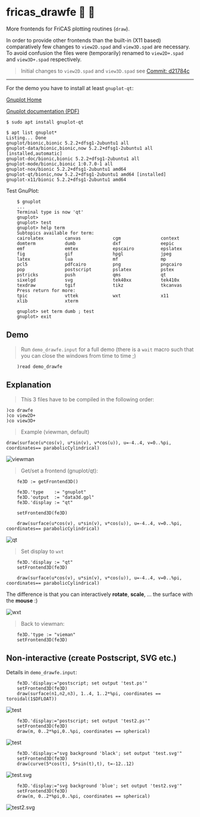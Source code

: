 # fricas_drawfe :construction: :rocket:
More frontends for FriCAS plotting routines (``draw``).

In order to provide other frontends than the built-in (X11 based) 
comparatively few changes to ``view2D.spad`` and ``view3D.spad`` are
necessary. To avoid confusion the files were (temporarily) renamed to 
``view2D+.spad`` and ``view3D+.spad`` respectively. 


> Initial changes to ``view2D.spad`` and ``view3D.spad``
> see [Commit: d21784c](https://github.com/nilqed/fricas_drawfe/commit/d21784c9c808d80c02e8c8272f2b49255cb86566)


---

For the demo you have to install at least ``gnuplot-qt``:

[Gnuplot Home](http://www.gnuplot.info/)

[Gnuplot documentation (PDF)](http://www.gnuplot.info/docs_5.4/Gnuplot_5_4.pdf)

	$ sudo apt install gnuplot-qt
	
	$ apt list gnuplot*
	Listing... Done
	gnuplot/bionic,bionic 5.2.2+dfsg1-2ubuntu1 all
	gnuplot-data/bionic,bionic,now 5.2.2+dfsg1-2ubuntu1 all [installed,automatic]
	gnuplot-doc/bionic,bionic 5.2.2+dfsg1-2ubuntu1 all
	gnuplot-mode/bionic,bionic 1:0.7.0-1 all
	gnuplot-nox/bionic 5.2.2+dfsg1-2ubuntu1 amd64
	gnuplot-qt/bionic,now 5.2.2+dfsg1-2ubuntu1 amd64 [installed]
	gnuplot-x11/bionic 5.2.2+dfsg1-2ubuntu1 amd64
	
Test GnuPlot:

        $ gnuplot
        ...
        Terminal type is now 'qt'
        gnuplot> 
        gnuplot> test
        gnuplot> help term
        Subtopics available for term:
        cairolatex        canvas            cgm               context
        domterm           dumb              dxf               eepic
        emf               emtex             epscairo          epslatex
        fig               gif               hpgl              jpeg
        latex             lua               mf                mp
        pcl5              pdfcairo          png               pngcairo
        pop               postscript        pslatex           pstex
        pstricks          push              qms               qt
        sixelgd           svg               tek40xx           tek410x
        texdraw           tgif              tikz              tkcanvas
        Press return for more: 
        tpic              vttek             wxt               x11
        xlib              xterm
	
        gnuplot> set term dumb ; test
        gnuplot> exit

	
Demo
----

> Run ``demo_drawfe.input`` for a full demo (there is a ``wait`` macro such that you can close
> the windows from time to time ;)

        )read demo_drawfe


Explanation
-----------

> This 3 files have to be compiled in the following order:

	)co drawfe
	)co view2D+
	)co view3D+


> Example (viewman, default)

	draw(surface(u*cos(v), u*sin(v), v*cos(u)), u=-4..4, v=0..%pi, coordinates== parabolicCylindrical)
	

![viewman](docs/viewman.png)


> Get/set a frontend (gnuplot/qt):

        fe3D := getFrontend3D()
        
        fe3D.'type    := "gnuplot"
        fe3D.'output  := "data3d.gpl"
        fe3D.'display := "qt"
        
        setFrontend3D(fe3D)
        
        draw(surface(u*cos(v), u*sin(v), v*cos(u)), u=-4..4, v=0..%pi, coordinates== parabolicCylindrical)

![qt](docs/qt.png)


> Set display to ``wxt``

        fe3D.'display := "qt"
        setFrontend3D(fe3D)
        
        draw(surface(u*cos(v), u*sin(v), v*cos(u)), u=-4..4, v=0..%pi, coordinates== parabolicCylindrical)

The difference is that you can interactively **rotate**, **scale**, ... the surface with the **mouse** :)

![wxt](docs/wxt.png)


> Back to viewman:

        fe3D.'type := "vieman"
        setFrontend3D(fe3D)


Non-interactive (create Postscript, SVG etc.)
---------------------------------------------

Details in ``demo_drawfe.input``:
        
        fe3D.'display:="postscript; set output 'test.ps'"
        setFrontend3D(fe3D)
        draw(surface(n1,n2,n3), 1..4, 1..2*%pi, coordinates == toroidal(1$DFLOAT)) 
	
![test](docs/test.png)

        fe3D.'display:="postscript; set output 'test2.ps'"
        setFrontend3D(fe3D)
        draw(m, 0..2*%pi,0..%pi, coordinates == spherical) 
	
![test](docs/test2.png)

        fe3D.'display:="svg background 'black'; set output 'test.svg'"
        setFrontend3D(fe3D)
        draw(curve(5*cos(t), 5*sin(t),t), t=-12..12) 
	
![test.svg](docs/test.svg)

        fe3D.'display:="svg background 'blue'; set output 'test2.svg'"
        setFrontend3D(fe3D)
        draw(m, 0..2*%pi,0..%pi, coordinates == spherical) 

![test2.svg](docs/test2.svg)


 
